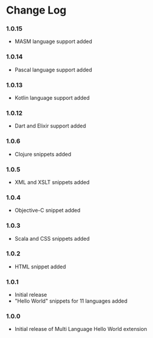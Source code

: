 # Change Log

### 1.0.15

- MASM language support added

### 1.0.14

- Pascal language support added

### 1.0.13

- Kotlin language support added

### 1.0.12

- Dart and Elixir support added

### 1.0.6

- Clojure snippets added

### 1.0.5

- XML and XSLT snippets added

### 1.0.4

- Objective-C snippet added

### 1.0.3

- Scala and CSS snippets added

### 1.0.2

- HTML snippet added

### 1.0.1

- Initial release
- "Hello World" snippets for 11 languages added

### 1.0.0

- Initial release of Multi Language Hello World extension

